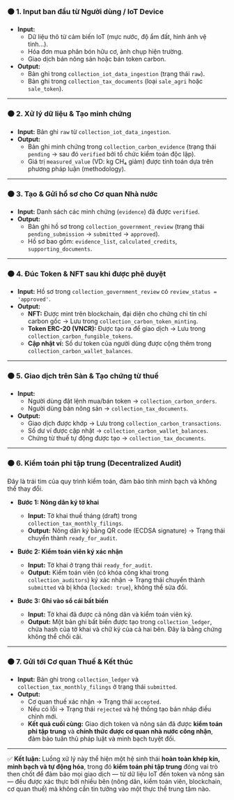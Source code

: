 ### 🟠 **1. Input ban đầu từ Người dùng / IoT Device**

*   **Input:**
    *   Dữ liệu thô từ cảm biến IoT (mực nước, độ ẩm đất, hình ảnh vệ tinh...).
    *   Hóa đơn mua phân bón hữu cơ, ảnh chụp hiện trường.
    *   Giao dịch bán nông sản hoặc bán token carbon.
*   **Output:**
    *   Bản ghi trong `collection_iot_data_ingestion` (trạng thái `raw`).
    *   Bản ghi trong `collection_tax_documents` (loại `sale_agri` hoặc `sale_token`).

---

### 🟠 **2. Xử lý dữ liệu & Tạo minh chứng**

*   **Input:** Bản ghi `raw` từ `collection_iot_data_ingestion`.
*   **Output:**
    *   Bản ghi minh chứng trong `collection_carbon_evidence` (trạng thái `pending` → sau đó `verified` bởi tổ chức kiểm toán độc lập).
    *   Giá trị `measured_value` (VD: kg CH₄ giảm) được tính toán dựa trên phương pháp luận (methodology).

---

### 🟠 **3. Tạo & Gửi hồ sơ cho Cơ quan Nhà nước**

*   **Input:** Danh sách các minh chứng (`evidence`) đã được `verified`.
*   **Output:**
    *   Bản ghi hồ sơ trong `collection_government_review` (trạng thái `pending_submission` → `submitted` → `approved`).
    *   Hồ sơ bao gồm: `evidence_list`, `calculated_credits`, `supporting_documents`.

---

### 🟠 **4. Đúc Token & NFT sau khi được phê duyệt**

*   **Input:** Hồ sơ trong `collection_government_review` có `review_status = 'approved'`.
*   **Output:**
    *   **NFT:** Được mint trên blockchain, đại diện cho chứng chỉ tín chỉ carbon gốc → Lưu trong `collection_carbon_token_minting`.
    *   **Token ERC-20 (VNCR):** Được tạo ra để giao dịch → Lưu trong `collection_carbon_fungible_tokens`.
    *   **Cập nhật ví:** Số dư token của người dùng được cộng thêm trong `collection_carbon_wallet_balances`.

---

### 🟠 **5. Giao dịch trên Sàn & Tạo chứng từ thuế**

*   **Input:**
    *   Người dùng đặt lệnh mua/bán token → `collection_carbon_orders`.
    *   Người dùng bán nông sản → `collection_tax_documents`.
*   **Output:**
    *   Giao dịch được khớp → Lưu trong `collection_carbon_transactions`.
    *   Số dư ví được cập nhật → `collection_carbon_wallet_balances`.
    *   Chứng từ thuế tự động được tạo → `collection_tax_documents`.

---

### 🟠 **6. Kiểm toán phi tập trung (Decentralized Audit)**

Đây là trái tim của quy trình kiểm toán, đảm bảo tính minh bạch và không thể thay đổi.

*   **Bước 1: Nông dân ký tờ khai**
    *   **Input:** Tờ khai thuế tháng (draft) trong `collection_tax_monthly_filings`.
    *   **Output:** Nông dân ký bằng QR code (ECDSA signature) → Trạng thái chuyển thành `ready_for_audit`.

*   **Bước 2: Kiểm toán viên ký xác nhận**
    *   **Input:** Tờ khai ở trạng thái `ready_for_audit`.
    *   **Output:** Kiểm toán viên (có khóa công khai trong `collection_auditors`) ký xác nhận → Trạng thái chuyển thành `submitted` và bị khóa (`locked: true`), không thể sửa đổi.

*   **Bước 3: Ghi vào sổ cái bất biến**
    *   **Input:** Tờ khai đã được cả nông dân và kiểm toán viên ký.
    *   **Output:** Một bản ghi bất biến được tạo trong `collection_ledger`, chứa hash của tờ khai và chữ ký của cả hai bên. Đây là bằng chứng không thể chối cãi.

---

### 🟠 **7. Gửi tới Cơ quan Thuế & Kết thúc**

*   **Input:** Bản ghi trong `collection_ledger` và `collection_tax_monthly_filings` ở trạng thái `submitted`.
*   **Output:**
    *   Cơ quan thuế xác nhận → Trạng thái `accepted`.
    *   Nếu có lỗi → Trạng thái `rejected` và hệ thống tạo bản nháp điều chỉnh mới.
    *   **Kết quả cuối cùng:** Giao dịch token và nông sản đã được **kiểm toán phi tập trung** và **chính thức được cơ quan nhà nước công nhận**, đảm bảo tuân thủ pháp luật và minh bạch tuyệt đối.

---

✅ **Kết luận:** Luồng xử lý này thể hiện một hệ sinh thái **hoàn toàn khép kín, minh bạch và tự động hóa**, trong đó **kiểm toán phi tập trung** đóng vai trò then chốt để đảm bảo mọi giao dịch — từ dữ liệu IoT đến token và nông sản — đều được xác thực bởi nhiều bên (nông dân, kiểm toán viên, blockchain, cơ quan thuế) mà không cần tin tưởng vào một thực thể trung tâm nào.
